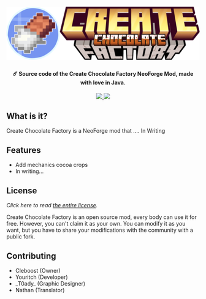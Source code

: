 <h1 align="center">
  <br>
  <img src="https://github.com/Cleboost/Create-Chocloate-Factory/blob/master/src/main/resources/logo.png?raw=true" alt="Create Chocolate Factory">
  <br>
</h1>

<h4 align="center">☄️ Source code of the Create Chocolate Factory NeoForge Mod, made with love in Java.</h4>

<p align="center">
    <a href="https://www.codefactor.io/repository/github/cleboost/create-chocloate-factory" alt="CodeFactor Score">
        <img src="https://www.codefactor.io/repository/github/cleboost/create-chocloate-factory/badge"/>
    </a>
    <a href="https://discord.gg/NtXEDM8EcZ" alt="discord">
        <img src="https://img.shields.io/discord/1153756346299191317?label=chat&logo=discord"/>
    </a>
</p>

## What is it?

Create Chocolate Factory is a NeoForge mod that .... In Writing

## Features

- Add mechanics cocoa crops
- In writing...


## License

*Click here to read [the entire license](https://github.com/cleboost/create-chocolate-factory/blob/master/LICENSE.md).*

Create Chocolate Factory is an open source mod, every body can use it for free. However, you can't claim it as your own. You can modify it as you want, but you have to share your modifications with the community with a public fork.

## Contributing

- Cleboost (Owner)
- Youritch (Developer)
- \_T0ady\_ (Graphic Designer)
- Nathan (Translator)

